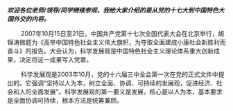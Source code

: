 ***欢迎各位老师/领导/同学继续参观，我给大家介绍的是从党的十七大到中国特色大国外交的内容。***

&nbsp;&nbsp;&nbsp;&nbsp;&nbsp;&nbsp;&nbsp;&nbsp;2007年10月15日至21日，中国共产党第十七次全国代表大会在北京举行，胡锦涛做题为《高举中国特色社会主义伟大旗帜，为夺取全面建成小康社会新胜利而奋斗》的报告。大会认为，科学发展观是中国特色社会主义理论体系重大创新成果，决定将这一成果写入党章。

&nbsp;&nbsp;&nbsp;&nbsp;&nbsp;&nbsp;&nbsp;&nbsp;科学发展观是2003年10月，党的十六届三中全会第一次在党的正式文件中提出的。它强调“坚持以人为本，树立全面、协调、可持续的发展观，促进经济、社会和人的全面发展”。科学发展观的第一要义是发展，核心是以人为本，基本要求是全面协调可持续，根本方法是统筹兼顾。


